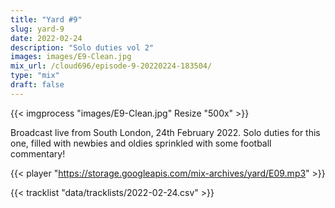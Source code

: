 ```yaml
---
title: "Yard #9"
slug: yard-9
date: 2022-02-24
description: "Solo duties vol 2"
images: images/E9-Clean.jpg
mix_url: /cloud696/episode-9-20220224-183504/
type: "mix"
draft: false
---
```


{{< imgprocess "images/E9-Clean.jpg" Resize "500x" >}}

Broadcast live from South London, 24th February 2022. Solo duties for this one, filled with newbies and oldies sprinkled with some football commentary!

{{< player "https://storage.googleapis.com/mix-archives/yard/E09.mp3" >}}

{{< tracklist "data/tracklists/2022-02-24.csv" >}}
